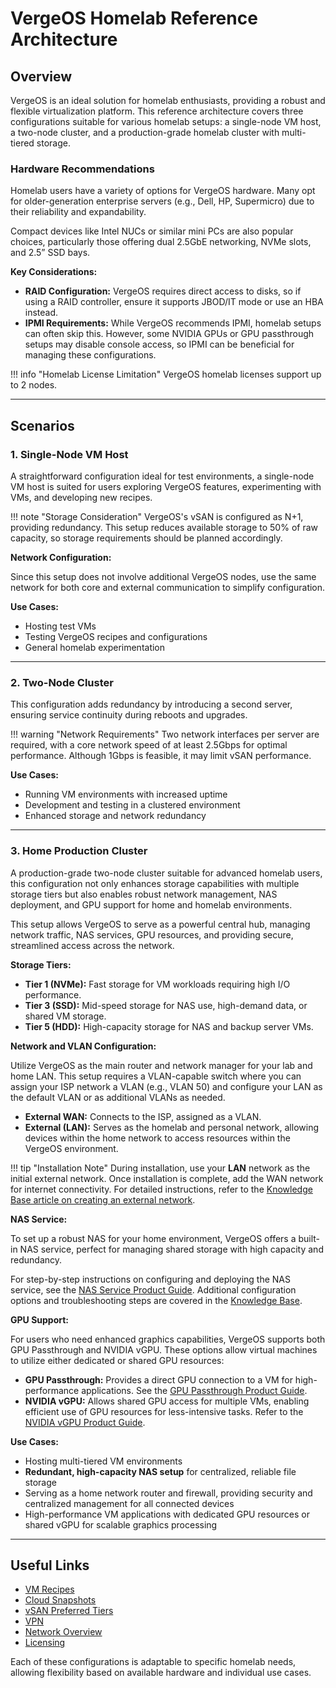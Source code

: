 # VergeOS Homelab Reference Architecture

## Overview
VergeOS is an ideal solution for homelab enthusiasts, providing a robust and flexible virtualization platform. This reference architecture covers three configurations suitable for various homelab setups: a single-node VM host, a two-node cluster, and a production-grade homelab cluster with multi-tiered storage.

### Hardware Recommendations
Homelab users have a variety of options for VergeOS hardware. Many opt for older-generation enterprise servers (e.g., Dell, HP, Supermicro) due to their reliability and expandability.

Compact devices like Intel NUCs or similar mini PCs are also popular choices, particularly those offering dual 2.5GbE networking, NVMe slots, and 2.5” SSD bays.

**Key Considerations:**

- **RAID Configuration:** VergeOS requires direct access to disks, so if using a RAID controller, ensure it supports JBOD/IT mode or use an HBA instead.
- **IPMI Requirements:** While VergeOS recommends IPMI, homelab setups can often skip this. However, some NVIDIA GPUs or GPU passthrough setups may disable console access, so IPMI can be beneficial for managing these configurations.

!!! info "Homelab License Limitation"
    VergeOS homelab licenses support up to 2 nodes.

---

## Scenarios

### 1. Single-Node VM Host

A straightforward configuration ideal for test environments, a single-node VM host is suited for users exploring VergeOS features, experimenting with VMs, and developing new recipes.

!!! note "Storage Consideration"
    VergeOS's vSAN is configured as N+1, providing redundancy. This setup reduces available storage to 50% of raw capacity, so storage requirements should be planned accordingly.

**Network Configuration:**  

Since this setup does not involve additional VergeOS nodes, use the same network for both core and external communication to simplify configuration.

**Use Cases:**

- Hosting test VMs
- Testing VergeOS recipes and configurations
- General homelab experimentation

---

### 2. Two-Node Cluster

This configuration adds redundancy by introducing a second server, ensuring service continuity during reboots and upgrades.

!!! warning "Network Requirements"
    Two network interfaces per server are required, with a core network speed of at least 2.5Gbps for optimal performance. Although 1Gbps is feasible, it may limit vSAN performance.

**Use Cases:**

- Running VM environments with increased uptime
- Development and testing in a clustered environment
- Enhanced storage and network redundancy

---

### 3. Home Production Cluster

A production-grade two-node cluster suitable for advanced homelab users, this configuration not only enhances storage capabilities with multiple storage tiers but also enables robust network management, NAS deployment, and GPU support for home and homelab environments.

This setup allows VergeOS to serve as a powerful central hub, managing network traffic, NAS services, GPU resources, and providing secure, streamlined access across the network.

**Storage Tiers:**

- **Tier 1 (NVMe):** Fast storage for VM workloads requiring high I/O performance.
- **Tier 3 (SSD):** Mid-speed storage for NAS use, high-demand data, or shared VM storage.
- **Tier 5 (HDD):** High-capacity storage for NAS and backup server VMs.

**Network and VLAN Configuration:**  

Utilize VergeOS as the main router and network manager for your lab and home LAN. This setup requires a VLAN-capable switch where you can assign your ISP network a VLAN (e.g., VLAN 50) and configure your LAN as the default VLAN or as additional VLANs as needed.


   - **External WAN:** Connects to the ISP, assigned as a VLAN.
   - **External (LAN):** Serves as the homelab and personal network, allowing devices within the home network to access resources within the VergeOS environment.

!!! tip "Installation Note"
    During installation, use your **LAN** network as the initial external network. Once installation is complete, add the WAN network for internet connectivity. For detailed instructions, refer to the [Knowledge Base article on creating an external network](https://docs.verge.io/knowledge-base/create-external-network/).


**NAS Service:**  

To set up a robust NAS for your home environment, VergeOS offers a built-in NAS service, perfect for managing shared storage with high capacity and redundancy. 

For step-by-step instructions on configuring and deploying the NAS service, see the [NAS Service Product Guide](https://docs.verge.io/product-guide/NASservice/). Additional configuration options and troubleshooting steps are covered in the [Knowledge Base](https://docs.verge.io/knowledge-base/category/nas/#troubleshooting-nas-cifs-shares).

**GPU Support:**  

For users who need enhanced graphics capabilities, VergeOS supports both GPU Passthrough and NVIDIA vGPU. These options allow virtual machines to utilize either dedicated or shared GPU resources:

   - **GPU Passthrough:** Provides a direct GPU connection to a VM for high-performance applications. See the [GPU Passthrough Product Guide](https://docs.verge.io/product-guide/GPUPassthrough/).
   - **NVIDIA vGPU:** Allows shared GPU access for multiple VMs, enabling efficient use of GPU resources for less-intensive tasks. Refer to the [NVIDIA vGPU Product Guide](https://docs.verge.io/product-guide/nvidiavGPU/).

**Use Cases:**

- Hosting multi-tiered VM environments
- **Redundant, high-capacity NAS setup** for centralized, reliable file storage
- Serving as a home network router and firewall, providing security and centralized management for all connected devices
- High-performance VM applications with dedicated GPU resources or shared vGPU for scalable graphics processing

---

## Useful Links

- [VM Recipes](https://docs.verge.io/product-guide/vm-recipes/)
- [Cloud Snapshots](https://docs.verge.io/product-guide/snapshots-overview/)
- [vSAN Preferred Tiers](https://docs.verge.io/product-guide/preferredtiers/)
- [VPN](https://docs.verge.io/product-guide/VPNoverview/)
- [Network Overview](https://docs.verge.io/product-guide/networkoverview/)
- [Licensing](https://docs.verge.io/product-guide/updatesettings/)

Each of these configurations is adaptable to specific homelab needs, allowing flexibility based on available hardware and individual use cases.
